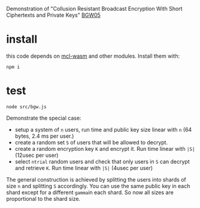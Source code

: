 Demonstration of "Collusion Resistant Broadcast Encryption With
Short Ciphertexts and Private Keys" [BGW05](https://eprint.iacr.org/2005/018.pdf)

# install
this code depends on [mcl-wasm](https://github.com/herumi/mcl-wasm) and other modules. Install them with:
```
npm i
```

# test
```
node src/bgw.js
```
Demonstrate the special case:
* setup a system of `n` users, run time and public key size linear with `n` (64 bytes, 2.4 ms per user.)
* create a random set `S` of users that will be allowed to decrypt.
* create a random encryption key `K` and encrypt it. Run time linear with `|S|` (12usec per user)
* select `ntrial` random users and check that only users in `S` can decrypt and retrieve `K`. Run time linear with `|S|` (4usec per user)

The general construction is achieved by splitting the users into shards of size `n` and splitting `S` accordingly. You can use the same public key in each shard except for a different `gamma`in each shard. So now all sizes are proportional to the shard size. 
